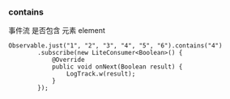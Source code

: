 ### contains  
事件流 是否包含 元素 element  
```
Observable.just("1", "2", "3", "4", "5", "6").contains("4")
        .subscribe(new LiteConsumer<Boolean>() {
            @Override
            public void onNext(Boolean result) {
                LogTrack.w(result);
            }
        });
```